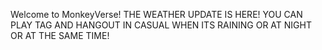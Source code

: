 Welcome to MonkeyVerse! THE WEATHER UPDATE IS HERE! YOU CAN PLAY TAG AND HANGOUT IN CASUAL WHEN ITS RAINING OR AT NIGHT OR AT THE SAME TIME! 
